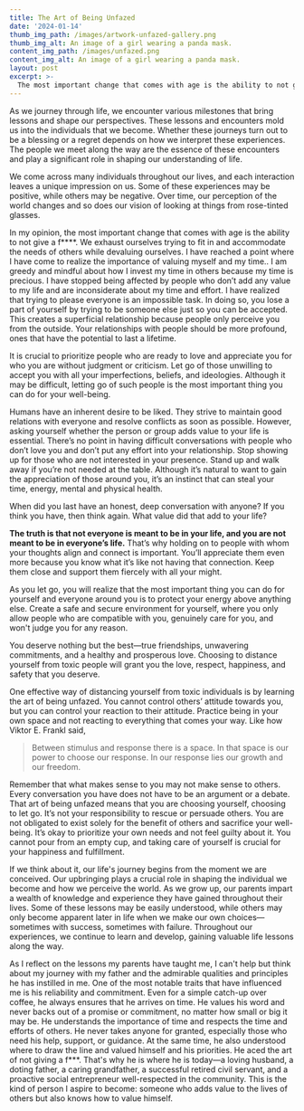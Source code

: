 ```yaml
---
title: The Art of Being Unfazed 
date: '2024-01-14'
thumb_img_path: /images/artwork-unfazed-gallery.png
thumb_img_alt: An image of a girl wearing a panda mask.
content_img_path: /images/unfazed.png
content_img_alt: An image of a girl wearing a panda mask.
layout: post
excerpt: >-
  The most important change that comes with age is the ability to not give a f****.
---
```

As we journey through life, we encounter various milestones that bring lessons and shape our perspectives. These lessons and encounters mold us into the individuals that we become. Whether these journeys turn out to be a blessing or a regret depends on how we interpret these experiences. The people we meet along the way are the essence of these encounters and play a significant role in shaping our understanding of life.

We come across many individuals throughout our lives, and each interaction leaves a unique impression on us. Some of these experiences may be positive, while others may be negative. Over time, our perception of the world changes and so does our vision of looking at things from rose-tinted glasses.

In my opinion, the most important change that comes with age is the ability to not give a f****. We exhaust ourselves trying to fit in and accommodate the needs of others while devaluing ourselves. I have reached a point where I have come to realize the importance of valuing myself and my time.. I am greedy and mindful about how I invest my time in others because my time is precious. I have stopped being affected by people who don’t add any value to my life and are inconsiderate about my time and effort. I have realized that trying to please everyone is an impossible task. In doing so, you lose a part of yourself by trying to be someone else just so you can be accepted. This creates a superficial relationship because people only perceive you from the outside. Your relationships with people should be more profound, ones that have the potential to last a lifetime.

It is crucial to prioritize people who are ready to love and appreciate you for who you are without judgment or criticism. Let go of those unwilling to accept you with all your imperfections, beliefs, and ideologies. Although it may be difficult, letting go of such people is the most important thing you can do for your well-being.

Humans have an inherent desire to be liked. They strive to maintain good relations with everyone and resolve conflicts as soon as possible. However, asking yourself whether the person or group adds value to your life is essential. There’s no point in having difficult conversations with people who don’t love you and don’t put any effort into your relationship. Stop showing up for those who are not interested in your presence. Stand up and walk away if you’re not needed at the table. Although it’s natural to want to gain the appreciation of those around you, it’s an instinct that can steal your time, energy, mental and physical health.

When did you last have an honest, deep conversation with anyone? If you think you have, then think again. What value did that add to your life?

**The truth is that not everyone is meant to be in your life, and you are not meant to be in everyone’s life.** That’s why holding on to people with whom your thoughts align and connect is important. You’ll appreciate them even more because you know what it’s like not having that connection. Keep them close and support them fiercely with all your might.

As you let go, you will realize that the most important thing you can do for yourself and everyone around you is to protect your energy above anything else. Create a safe and secure environment for yourself, where you only allow people who are compatible with you, genuinely care for you, and won't judge you for any reason.

You deserve nothing but the best—true friendships, unwavering commitments, and a healthy and prosperous love. Choosing to distance yourself from toxic people will grant you the love, respect, happiness, and safety that you deserve. 

One effective way of distancing yourself from toxic individuals is by learning the art of being unfazed. You cannot control others’ attitude towards you, but you can control your reaction to their attitude. Practice being in your own space and not reacting to everything that comes your way. Like how Viktor E. Frankl said,

> Between stimulus and response there is a space. In that space is our power to choose our response. In our response lies our growth and our freedom.

Remember that what makes sense to you may not make sense to others. Every conversation you have does not have to be an argument or a debate. That art of being unfazed means that you are choosing yourself, choosing to let go. It’s not your responsibility to rescue or persuade others. You are not obligated to exist solely for the benefit of others and sacrifice your well-being. It’s okay to prioritize your own needs and not feel guilty about it. You cannot pour from an empty cup, and taking care of yourself is crucial for your happiness and fulfillment.

If we think about it, our life's journey begins from the moment we are conceived. Our upbringing plays a crucial role in shaping the individual we become and how we perceive the world. As we grow up, our parents impart a wealth of knowledge and experience they have gained throughout their lives. Some of these lessons may be easily understood, while others may only become apparent later in life when we make our own choices—sometimes with success, sometimes with failure. Throughout our experiences, we continue to learn and develop, gaining valuable life lessons along the way.

As I reflect on the lessons my parents have taught me, I can't help but think about my journey with my father and the admirable qualities and principles he has instilled in me. One of the most notable traits that have influenced me is his reliability and commitment. Even for a simple catch-up over coffee, he always ensures that he arrives on time. He values his word and never backs out of a promise or commitment, no matter how small or big it may be. He understands the importance of time and respects the time and efforts of others. He never takes anyone for granted, especially those who need his help, support, or guidance. At the same time, he also understood where to draw the line and valued himself and his priorities. He aced the art of not giving a f***.  That's why he is where he is today—a loving husband, a doting father, a caring grandfather, a successful retired civil servant, and a proactive social entrepreneur well-respected in the community. This is the kind of person I aspire to become: someone who adds value to the lives of others but also knows how to value himself.

